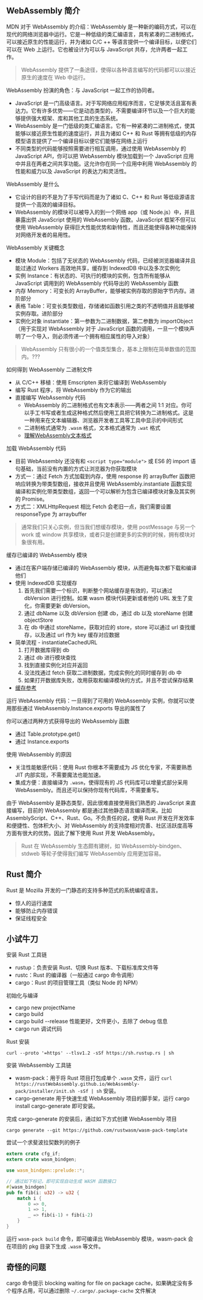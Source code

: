 ## WebAssembly 简介
MDN 对于 WebAssembly 的介绍：WebAssembly 是一种新的编码方式，可以在现代的网络浏览器中运行。它是一种低级的类汇编语言，具有紧凑的二进制格式，可以接近原生的性能运行，并为诸如 C/C ++ 等语言提供一个编译目标，以便它们可以在 Web 上运行。它也被设计为可以与 JavaScript 共存，允许两者一起工作。

> WebAssembly 提供了一条途径，使得以各种语言编写的代码都可以以接近原生的速度在 Web 中运行。

WebAssembly 扮演的角色：与 JavaScript 一起工作的协同者。
* JavaScript 是一门高级语言。对于写网络应用程序而言，它足够灵活且富有表达力。它有许多优势——它是动态类型的，不需要编译环节以及一个巨大的能够提供强大框架、库和其他工具的生态系统。
* WebAssembly 是一门低级的类汇编语言。它有一种紧凑的二进制格式，使其能够以接近原生性能的速度运行，并且为诸如 C++ 和 Rust 等拥有低级的内存模型语言提供了一个编译目标以便它们能够在网络上运行
* 不同类型的代码能够按照需要进行相互调用，通过使用 WebAssembly 的 JavaScript API，你可以把 WebAssembly 模块加载到一个 JavaScript 应用中并且在两者之间共享功能。这允许你在同一个应用中利用 WebAssembly 的性能和威力以及 JavaScript 的表达力和灵活性。

WebAssembly 是什么
* 它设计的目的不是为了手写代码而是为了诸如 C、C++ 和 Rust 等低级源语言提供一个高效的编译目标。
* WebAssembly 的模块可以被导入的到一个网络 app（或 Node.js）中，并且暴露出供 JavaScript 使用的 WebAssembly 函数。JavaScript 框架不但可以使用 WebAssembly 获得巨大性能优势和新特性，而且还能使得各种功能保持对网络开发者的易用性。

WebAssembly 关键概念
* 模块 Module：包括了无状态的 WebAssembly 代码，已经被浏览器编译并且能过通过 Workers 高效地共享，缓存到 IndexedDB 中以及多次实例化
* 实例 Instance：有状态的、可执行的模块的实例，包含所有能够从 JavaScript 调用到的 WebAssembly 代码导出的 WebAssembly 函数
* 内存 Memory：可变长的 ArrayBuffer，能够被实例存取的原始字节内存。进阶部分
* 表格 Table：可变长类型数组，存储诸如函数引用之类的不透明值并且能够被实例存取。进阶部分
* 实例化对象 instantiate：第一参数为二进制数据，第二参数为 importObject（用于实现对 WebAssembly 对于 JavaScript 函数的调用，一旦一个模块声明了一个导入，则必须传递一个拥有相应属性的导入对象）

> WebAssembly 只有很小的一个值类型集合，基本上限制在简单数值的范围内。???

如何得到 WebAssembly 二进制文件
* 从 C/C++ 移植：使用 Emscripten 来将它编译到 WebAssembly
* 编写 Rust 程序，将 WebAssembly 作为它的输出
* 直接编写 WebAssembly 代码
  * WebAssembly 的二进制格式也有文本表示——两者之间 1:1 对应。你可以手工书写或者生成这种格式然后使用工具把它转换为二进制格式。这是一种用来在文本编辑器、浏览器开发者工具等工具中显示的中间形式
  * 二进制格式通常为 `.wasm` 格式，文本格式通常为 `.wat` 格式
  * [理解WebAssembly文本格式](https://developer.mozilla.org/zh-CN/docs/WebAssembly/Understanding_the_text_format)

加载 WebAssembly 代码
* 目前 WebAssembly 还没有和 `<script type="module">` 或 ES6 的 import 语句基础，当前没有内置的方式让浏览器为你获取模块
* 方式一：通过 Fetch 方式加载到内存，使用 response 的 arrayBuffer 函数把响应转换为带类型数组，接收并且使用 WebAssembly.instantiate 函数实现编译和实例化带类型数组，返回一个可以解析为包含已编译模块对象及其实例的 Promise。
* 方式二：XMLHttpRequest 相比 Fetch 会老旧一点，我们需要设置 responseType 为 arraybuffer

> 通常我们只关心实例，但当我们想缓存模块，使用 postMessage 与另一个 work 或 window 共享模块，或者只是创建更多的实例的时候，拥有模块对象很有用。

缓存已编译的 WebAssembly 模块
* 通过在客户端存储已编译的 WebAssembly 模块，从而避免每次都下载和编译他们
* 使用 IndexedDB 实现缓存
  1. 首先我们需要一个标识，判断整个网站缓存是有效的，可以通过 dbVersion 进行控制。如果 wasm 模块代码更新或者他的 URL 发生了变化，你需要更新 dbVersion。
  2. 通过 dbName 以及 dbVersion 创建 db，通过 db 以及 storeName 创建 objectStore
  3. 在 db 中通过 storeName，获取对应的 store，store 可以通过 url 查找缓存，以及通过 url 作为 key 缓存对应数据
* 简单流程 - instantiateCachedURL
  1. 打开数据库得到 db
  2. 通过 db 进行模块查找
  3. 找到直接实例化对应并返回
  4. 没法找通过 fetch 获取二进制数据，完成实例化的同时缓存到 db 中
  5. 如果打开数据库失败，改用获取和编译模块的方式，并且不尝试保存结果
* [缓存参考](https://developer.mozilla.org/zh-CN/docs/WebAssembly/Caching_modules)

运行 WebAssembly 代码：一旦得到了可用的 WebAssembly 实例，你就可以使用那些通过 WebAssembly.Instance.exports 导出的属性了

你可以通过两种方式获得导出的 WebAssembly 函数
* 通过 Table.prototype.get()
* 通过 Instance.exports

使用 WebAssembly 的原因
* 关注性能敏感代码：使用 Rust 你根本不需要成为 JS 优化专家，不需要熟悉 JIT 内部实现，不需要魔法也能加速。
* 集成方便：直接编译为 `.wasm`，使得现有的 JS 代码库可以增量式部分采用 WebAssembly。而且还可以保持你现有代码库，不需要重写。

由于 WebAssembly 是静态类型，因此很难直接使用我们熟悉的 JavaScript 来直接编写，目前的 WebAssembly 都是通过其他静态语言编译而来。比如 AssemblyScript、C++、Rust、Go。不负责任的说，使用 Rust 开发在开发效率和便捷性、包体积大小、对 WebAssembly 的支持度相对完善、社区活跃度高等方面有很大的优势。因此了解下使用 Rust 开发 WebAssembly。

> Rust 在 WebAssembly 生态颇有建树，如 WebAssembly-bindgen、stdweb 等轮子使得我们编写 WebAssembly 应用更加容易。

## Rust 简介
Rust 是 Mozilla 开发的一门静态的支持多种范式的系统编程语言。
* 惊人的运行速度
* 能够防止内存错误
* 保证线程安全

## 小试牛刀
安装 Rust 工具链
* rustup：负责安装 Rust、切换 Rust 版本、下载标准库文件等
* rustc：Rust 的编译器（一般通过 cargo 命令调用）
* cargo：Rust 的项目管理工具（类似 Node 的 NPM）

初始化与编译
* cargo new projectName
* cargo build
* cargo build --release 性能更好，文件更小，去除了 debug 信息
* cargo run 调试代码

Rust 安装
```shell
curl --proto '=https' --tlsv1.2 -sSf https://sh.rustup.rs | sh
```

安装 WebAssembly 工具链
* wasm-pack：用于将 Rust 项目打包成单个 `.wasm` 文件，运行 `curl https://rustWebAssembly.github.io/WebAssembly-pack/installer/init.sh -sSf | sh` 安装。
* cargo-generate 用于快速生成 WebAssembly 项目的脚手架，运行 cargo install cargo-generate 即可安装。

完成 cargo-generate 的安装后，通过如下方式创建 WebAssembly 项目
```shell
cargo generate --git https://github.com/rustwasm/wasm-pack-template
```

尝试一个求斐波拉契数列的例子
```rs
extern crate cfg_if;
extern crate wasm_bindgen;

use wasm_bindgen::prelude::*;

// 通过如下标记，即可实现自动生成 WASM 函数接口
#[wasm_bindgen]
pub fn fib(i: u32) -> u32 {
    match i {
        0 => 0,
        1 => 1,
        _ => fib(i-1) + fib(i-2)
    }
}
```

运行 `wasm-pack build` 命令，即可编译出 WebAssembly 模块，wasm-pack 会在项目的 pkg 目录下生成 `.wasm` 等文件。

## 奇怪的问题
cargo 命令提示 blocking waiting for file on package cache，如果确定没有多个程序占用，可以通过删除 `~/.cargo/.package-cache` 文件解决